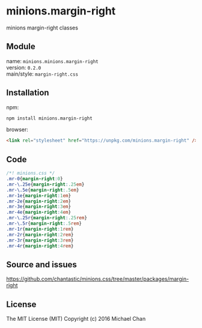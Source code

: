 # minions.margin-right
minions margin-right classes

## Module
name: `minions.minions.margin-right`  
version: `0.2.0`  
main/style: `margin-right.css`  

## Installation
npm:
```bash
npm install minions.margin-right
```

browser:
```html
<link rel="stylesheet" href="https://unpkg.com/minions.margin-right" />
```

## Code
```css
/*! minions.css */
.mr-0{margin-right:0}
.mr-\.25e{margin-right:.25em}
.mr-\.5e{margin-right:.5em}
.mr-1e{margin-right:1em}
.mr-2e{margin-right:2em}
.mr-3e{margin-right:3em}
.mr-4e{margin-right:4em}
.mr-\.25r{margin-right:.25rem}
.mr-\.5r{margin-right:.5rem}
.mr-1r{margin-right:1rem}
.mr-2r{margin-right:2rem}
.mr-3r{margin-right:3rem}
.mr-4r{margin-right:4rem}

```

## Source and issues

https://github.com/chantastic/minions.css/tree/master/packages/margin-right

## License

The MIT License (MIT)
Copyright (c) 2016 Michael Chan